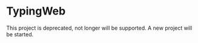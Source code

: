 # TypingWeb
This project is deprecated, not longer will be supported. A new project will be started.
